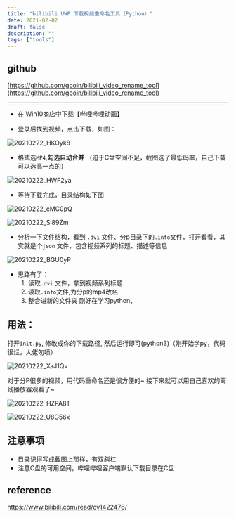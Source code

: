 ```yaml
---
title: "bilibili UWP 下载视频重命名工具（Python）"
date: 2021-02-02
draft: false
description: ""
tags: ["tools"]
---
```


## github 
[https://github.com/gooin/bilibili_video_rename_tool](https://github.com/gooin/bilibili_video_rename_tool)

-----

 - 在 Win10商店中下载【哔哩哔哩动画】

 - 登录后找到视频，点击下载，如图：
   
![20210222_HKOyk8](https://cdn.jsdelivr.net/gh/crexk/pic-archive@main/uPic/20210222_HKOyk8.png)

 - 格式选`MP4`,**勾选自动合并** （迫于C盘空间不足，截图选了最低码率，自己下载可以选高一点的）
 
![20210222_HWF2ya](https://cdn.jsdelivr.net/gh/crexk/pic-archive@main/uPic/20210222_HWF2ya.png)

 - 等待下载完成，目录结构如下图
    
![20210222_cMC0pQ](https://cdn.jsdelivr.net/gh/crexk/pic-archive@main/uPic/20210222_cMC0pQ.png)

![20210222_Si89Zm](https://cdn.jsdelivr.net/gh/crexk/pic-archive@main/uPic/20210222_Si89Zm.png)

 - 分析一下文件结构，看到 `.dvi` 文件、分p目录下的`.info`文件，打开看看，其实就是个`json` 文件，包含视频系列的标题、描述等信息
    
![20210222_BGU0yP](https://cdn.jsdelivr.net/gh/crexk/pic-archive@main/uPic/20210222_BGU0yP.png)
    
   - 思路有了：
     1. 读取`.dvi` 文件，拿到视频系列标题
     2. 读取`.info`文件,为分p的mp4改名
     3. 整合进新的文件夹
   刚好在学习python，
  ## 用法：
 
   打开`init.py`, 修改成你的下载路径, 然后运行即可(python3)（刚开始学py，代码很烂，大佬勿喷）
   
![20210222_XaJ1Qv](https://cdn.jsdelivr.net/gh/crexk/pic-archive@main/uPic/20210222_XaJ1Qv.png)
   
  对于分P很多的视频，用代码重命名还是很方便的~ 接下来就可以用自己喜欢的离线播放器观看了~ 

![20210222_HZPA8T](https://cdn.jsdelivr.net/gh/crexk/pic-archive@main/uPic/20210222_HZPA8T.png)


![20210222_U8G56x](https://cdn.jsdelivr.net/gh/crexk/pic-archive@main/uPic/20210222_U8G56x.png)


## 注意事项
   
   - 目录记得写成截图上那样，有双斜杠
   - 注意C盘的可用空间，哔哩哔哩客户端默认下载目录在C盘


## reference
https://www.bilibili.com/read/cv1422476/